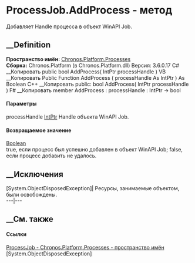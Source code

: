 # ProcessJob.AddProcess - метод
Добавляет Handle процесса в объект WinAPI Job.
## __Definition
 **Пространство имён:**
[Chronos.Platform.Processes](N_Chronos_Platform_Processes.htm)  
 **Сборка:** Chronos.Platform (в Chronos.Platform.dll) Версия: 3.6.0.17
C# __Копировать
     public bool AddProcess(
    	IntPtr processHandle
    )
VB __Копировать
     Public Function AddProcess ( 
    	processHandle As IntPtr
    ) As Boolean
C++ __Копировать
     public:
    bool AddProcess(
    	IntPtr processHandle
    )
F# __Копировать
     member AddProcess : 
            processHandle : IntPtr -> bool 
#### Параметры
processHandle [IntPtr](https://learn.microsoft.com/dotnet/api/system.intptr)
    Handle объекта WinAPI Job.
#### Возвращаемое значение
[Boolean](https://learn.microsoft.com/dotnet/api/system.boolean)  
true, если процесс был успешно добавлен в объект WinAPI Job; false, если
процесс добавить не удалось.
## __Исключения
[System.ObjectDisposedException]| Ресурсы, занимаемые объектом, были
освобождены.  
---|---  
##  __См. также
#### Ссылки
[ProcessJob - ](T_Chronos_Platform_Processes_ProcessJob.htm)
[Chronos.Platform.Processes - пространство
имён](N_Chronos_Platform_Processes.htm)
[System.ObjectDisposedException]

